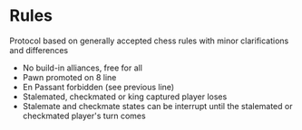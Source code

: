 # Rules
Protocol based on generally accepted chess rules with minor clarifications and differences
- No build-in alliances, free for all
- Pawn promoted on 8 line
- En Passant forbidden (see previous line)
- Stalemated, checkmated or king captured player loses
- Stalemate and checkmate states can be interrupt until the stalemated or checkmated player's turn comes